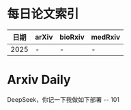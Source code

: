 # 每日论文索引

| 日期 | arXiv | bioRxiv | medRxiv |
|------|-------|---------|---------|
| 2025 | - | - | - |














































































# Arxiv Daily


DeepSeek，你记一下我做如下部署 -- 101
